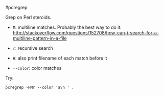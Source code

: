 #pcregrep

Grep on Perl steroids.

- `M`: multiline matches. Probably the best way to do it:
    <http://stackoverflow.com/questions/152708/how-can-i-search-for-a-multiline-pattern-in-a-file>

- `r`: recursive search

- `H`: also print filename of each match before it

- `--color`: color matches

Try:

    pcregrep -HMr --color 'a\n ' .
